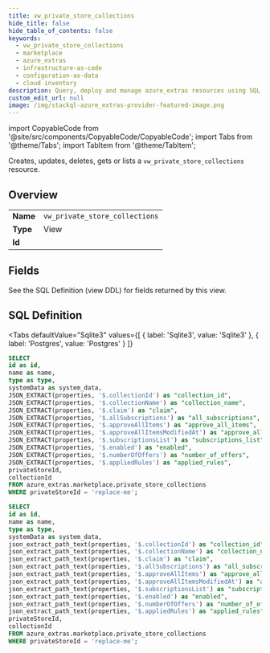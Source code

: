 ```yaml
--- 
title: vw_private_store_collections
hide_title: false
hide_table_of_contents: false
keywords:
  - vw_private_store_collections
  - marketplace
  - azure_extras
  - infrastructure-as-code
  - configuration-as-data
  - cloud inventory
description: Query, deploy and manage azure_extras resources using SQL
custom_edit_url: null
image: /img/stackql-azure_extras-provider-featured-image.png
---
```


import CopyableCode from '@site/src/components/CopyableCode/CopyableCode';
import Tabs from '@theme/Tabs';
import TabItem from '@theme/TabItem';

Creates, updates, deletes, gets or lists a <code>vw_private_store_collections</code> resource.

## Overview
<table><tbody>
<tr><td><b>Name</b></td><td><code>vw_private_store_collections</code></td></tr>
<tr><td><b>Type</b></td><td>View</td></tr>
<tr><td><b>Id</b></td><td><CopyableCode code="azure_extras.marketplace.vw_private_store_collections" /></td></tr>
</tbody></table>

## Fields

See the SQL Definition (view DDL) for fields returned by this view.

## SQL Definition

<Tabs
defaultValue="Sqlite3"
values={[
{ label: 'Sqlite3', value: 'Sqlite3' },
{ label: 'Postgres', value: 'Postgres' }
]}
>
<TabItem value="Sqlite3">

```sql
SELECT
id as id,
name as name,
type as type,
systemData as system_data,
JSON_EXTRACT(properties, '$.collectionId') as "collection_id",
JSON_EXTRACT(properties, '$.collectionName') as "collection_name",
JSON_EXTRACT(properties, '$.claim') as "claim",
JSON_EXTRACT(properties, '$.allSubscriptions') as "all_subscriptions",
JSON_EXTRACT(properties, '$.approveAllItems') as "approve_all_items",
JSON_EXTRACT(properties, '$.approveAllItemsModifiedAt') as "approve_all_items_modified_at",
JSON_EXTRACT(properties, '$.subscriptionsList') as "subscriptions_list",
JSON_EXTRACT(properties, '$.enabled') as "enabled",
JSON_EXTRACT(properties, '$.numberOfOffers') as "number_of_offers",
JSON_EXTRACT(properties, '$.appliedRules') as "applied_rules",
privateStoreId,
collectionId
FROM azure_extras.marketplace.private_store_collections
WHERE privateStoreId = 'replace-me';
```

</TabItem>
<TabItem value="Postgres">

```sql
SELECT
id as id,
name as name,
type as type,
systemData as system_data,
json_extract_path_text(properties, '$.collectionId') as "collection_id",
json_extract_path_text(properties, '$.collectionName') as "collection_name",
json_extract_path_text(properties, '$.claim') as "claim",
json_extract_path_text(properties, '$.allSubscriptions') as "all_subscriptions",
json_extract_path_text(properties, '$.approveAllItems') as "approve_all_items",
json_extract_path_text(properties, '$.approveAllItemsModifiedAt') as "approve_all_items_modified_at",
json_extract_path_text(properties, '$.subscriptionsList') as "subscriptions_list",
json_extract_path_text(properties, '$.enabled') as "enabled",
json_extract_path_text(properties, '$.numberOfOffers') as "number_of_offers",
json_extract_path_text(properties, '$.appliedRules') as "applied_rules",
privateStoreId,
collectionId
FROM azure_extras.marketplace.private_store_collections
WHERE privateStoreId = 'replace-me';
```

</TabItem>
</Tabs>
